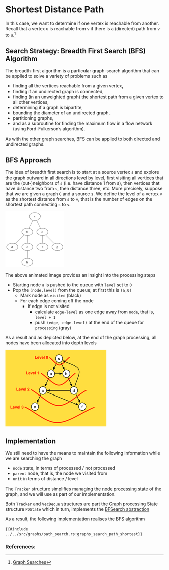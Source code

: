 # Shortest Distance Path
In this case, we want to determine if one vertex is reachable from another. Recall that a vertex `u` is reachable from `v` if there is a (directed) path from `v` to `u`.[^note]

## Search Strategy: Breadth First Search (BFS) Algorithm
The breadth-first algorithm is a particular graph-search algorithm that can be applied to solve a variety of problems such as 
* finding all the vertices reachable from a given vertex, 
* finding if an undirected graph is connected, 
* finding (in an unweighted graph) the shortest path from a given vertex to all other vertices, 
* determining if a graph is bipartite, 
* bounding the diameter of an undirected graph, 
* partitioning graphs, 
* and as a subroutine for finding the maximum flow in a  flow network (using Ford-Fulkerson’s algorithm).

As with the other graph searches, BFS can be applied to both directed and undirected graphs.

## BFS Approach
The idea of breadth first search is to start at a source vertex `s` and explore the graph outward
in all directions level by level, first visiting all vertices that are the (out-)neighbors of `s` (i.e. have
distance 1 from s), then vertices that have distance two from `s`, then distance three, etc. More
precisely, suppose that we are given a graph `G` and a source `s`. We define the level of a vertex `v`
as the shortest distance from `s` to `v`, that is the number of edges on the shortest path connecting `s`
to `v`.

![Animated BFS](img/Animated_BFS.gif)

The above animated image provides an insight into the processing steps
* Starting node `a` is pushed to the queue with `level` set to `0`
* Pop the `(node,level)` from the queue; at first this is `(a,0)`
  * Mark node as `visited` (black)
  * For each edge coming off the node
    * If edge is not visited 
      * calculate `edge-level` as one edge away from `node`, that is, `level + 1` 
      * push `(edge, edge-level)` at the end of the queue for `processing` (gray)

As a result and as depicted below, at the end of the graph processing, all nodes have been allocated into depth levels 

![BFS](img/bfs_search_graph.png)

## Implementation
We still need to have the means to maintain the following information while we are searching the graph
* `node` state, in terms of processed / not processed
* `parent` node, that is, the node we visited from
* `unit` in terms of distance / level

The `Tracker` structure simplifies managing the [node processing state](graph_search_process_state.md) of the graph, and we will use as part of our implementation.

Both `Tracker` and `VecDeque` structures are part the Graph processing State structure `PDState` which in turn, implements the [BFSearch abstraction](graph_path_bfs_abstract.md)

As a result, the following implementation realises the BFS algorithm 
```rust,no_run,noplayground
{{#include ../../src/graphs/path_search.rs:graphs_search_path_shortest}}
```

### References:
[^note]:[Graph Searches](https://www.cs.cmu.edu/afs/cs/academic/class/15210-s15/www/lectures/graph-searches.pdf)
